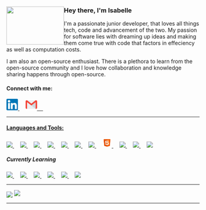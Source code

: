 ### Hey there, I'm Isabelle <img align="left" width="150" height="100" src="https://media.giphy.com/media/qme8EofJpebsnSDeyB/giphy.gif">

I'm a passionate junior developer, that loves all things tech, code and advancement of the two. My passion for software lies with dreaming up ideas and making them come true with code that factors in effeciency as well as computation costs.

I am also an open-source enthusiast. There is a plethora to learn from the open-source community and I love how collaboration and knowledge sharing happens through open-source. 

#### Connect with me:
<p align="left"> 
  <a href="https://www.linkedin.com/in/isabelle-villasenor/" target="_blank" rel="noopener noreferrer">
    <img src="https://github.com/chandan-reddy-k/chandan-reddy-k/blob/master/assets/linkedin.svg" width="30px" alt="LinkedIn">
  </a>
  &nbsp; &nbsp;
  <a href="mailto:villasenori@outlook.com">
    <img alt='ealt='' mail me!' src="https://github.com/chandan-reddy-k/chandan-reddy-k/blob/master/assets/gmail.svg" width="30px" alt="email"
  </a>
  &nbsp; &nbsp;
</p>
 
---

#### Languages and Tools:
<p align="left">
  <a href="https://www.ruby-lang.org/en/documentation/">
    <img src="https://i.ibb.co/Ntky41m/ruby.png" width="20">
  </a>
  &nbsp; &nbsp;
  <a href="https://docs.microsoft.com/en-us/sql/sql-server/?view=sql-server-ver15">
    <img src="https://i.ibb.co/BgnrYDJ/SQL.png" width="35">
  </a>  
  &nbsp; &nbsp;
  <a href="https://graphql.org/code/">
    <img src="https://i.ibb.co/9Z0hZ7h/graphql.png" width="20">
  </a>  
  &nbsp; &nbsp;
  <a href="https://guides.rubyonrails.org/">
    <img src="https://i.ibb.co/v3F7P8R/rails.png" width="25">
  </a>  
  &nbsp; &nbsp;
  <a href="https://getbootstrap.com/docs/4.1/getting-started/introduction/">
    <img src="https://i.ibb.co/TTP45pm/bootstrap.png" width="25">
  </a>
  &nbsp; &nbsp;
  <a href="https://www.postgresql.org/docs/">
    <img src="https://i.ibb.co/MB9vrY4/postgresql.png" width="25">
  </a>
  &nbsp; &nbsp;
  <a href="https://git-scm.com/docs/git">
    <img src="https://i.ibb.co/5TktZhc/pngwing-com-7.png" width="25">
  </a>
  &nbsp; &nbsp;
  <a href="https://developer.mozilla.org/en-US/docs/Web/Guide/HTML/HTML5">
    <img src="https://github.com/chandan-reddy-k/chandan-reddy-k/blob/master/assets/html.png" width="25">
  </a>
  &nbsp; &nbsp;
  <a href="https://rspec.info/">
    <img src="https://i.ibb.co/D73pT3p/PNG.png" width="25">
  </a>
  &nbsp; &nbsp;
  <a href="https://devcenter.heroku.com/categories/reference">
    <img src="https://i.ibb.co/dty9cZt/heroku.png" width="35">
  </a>
    &nbsp; &nbsp;
  <a href="https://docs.travis-ci.com/">
    <img src="https://i.ibb.co/HT3WR00/pnghost-travis-ci-continuous-integration-software-build-ruby-software-deployment-ruby.png" width="25">
  </a>
</p>

##### Currently Learning
<p align="left">
  <a href="https://developer.mozilla.org/en-US/docs/Web/javascript">
    <img src="https://i.ibb.co/tMTqnj0/javascrip.png" width="25">
  </a>
  &nbsp; &nbsp;
  <a href="https://nodejs.org/en/docs/">
    <img src="https://i.ibb.co/PCjxHth/node-js.png" width="25">
  </a>
  &nbsp; &nbsp;
  <a href="https://jestjs.io/">
    <img src="https://i.ibb.co/B44dXDx/jest.png" width="25">
  </a>
  &nbsp; &nbsp;
  <a href="https://docs.python.org/3/">
    <img src="https://i.ibb.co/W08Gsmy/python.png" width="25">
  </a>
   &nbsp; &nbsp;
  <a href="https://circleci.com/">
    <img src="https://i.ibb.co/BjCpL6B/circleci.png" width="25">
  </a>
  &nbsp; &nbsp;
  <a href="https://docs.pytest.org/en/stable/contents.html">
    <img src="https://i.ibb.co/N3stzVW/pytest.png" width="25">
  </a>
 </p>

---

<img align="center" height="140" src="https://github-readme-stats.vercel.app/api?username=isabellevillasenor&show_icons=true&hide_border=true&theme=material-gradient&bg_color=0,ee9797,9198e5&title_color=ffffff&text_color=676767"> <img height="140" src="https://github-readme-stats.vercel.app/api/top-langs/?username=isabellevillasenor&hide_border=true&theme=material-gradient&bg_color=0,9198e5,ee9797&title_color=ffffff&text_color=676767&layout=compact">

---

<!--START_SECTION:activity-->



<!--**isabellevillasenor/isabellevillasenor** is a ✨ _special_ ✨ repository because its `README.md` (this file) appears on your GitHub profile.

Here are some ideas to get you started:

- 🔭 I’m currently working on ...
- 🌱 I’m currently learning ...
- 👯 I’m looking to collaborate on ...
- 🤔 I’m looking for help with ...
- 💬 Ask me about ...
- 📫 How to reach me: ...
- 😄 Pronouns: ...
- ⚡ Fun fact: ...
-->
